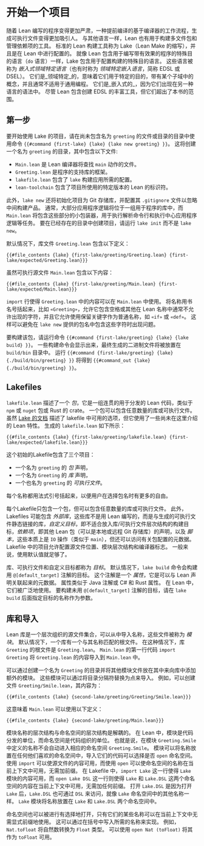 # 开始一个项目

随着 Lean 编写的程序变得更加严肃，一种提前编译的基于编译器的工作流程，生成可执行文件变得更加吸引人。
与其他语言一样，Lean 也有用于构建多文件包和管理依赖项的工具。
标准的 Lean 构建工具称为 Lake（Lean Make 的缩写），并且是在 Lean 中进行配置的。
就像 Lean 包含用于编写带有效果的程序的特殊目的语言（`do` 语言）一样，Lake 包含用于配置构建的特殊目的语言。
这些语言被称为 _嵌入式领域特定语言_（也有时称为 _领域特定嵌入语言_，简称 EDSL 或 DSEL）。
它们是_领域特定_的，意味着它们用于特定的目的，带有某个子域中的概念，并且通常不适用于通用编程。
它们是_嵌入式的_，因为它们出现在另一种语言的语法中。
尽管 Lean 包含创建 EDSL 的丰富工具，但它们超出了本书的范围。

## 第一步

要开始使用 Lake 的项目，请在尚未包含名为 `greeting` 的文件或目录的目录中使用命令 `{{#command {first-lake} {lake} {lake new greeting} }}`。
这将创建一个名为 `greeting` 的目录，其中包含以下文件:

 * `Main.lean` 是 Lean 编译器将查找 `main` 动作的文件。
 * `Greeting.lean` 是程序的支持库的框架。
 * `lakefile.lean` 包含了 `lake` 构建应用所需的配置。
 * `lean-toolchain` 包含了项目所使用的特定版本的 Lean 的标识符。

此外，`lake new` 还将初始化项目为 Git 存储库，并配置其 `.gitignore` 文件以忽略中间构建产品。
通常，大部分应用程序逻辑将位于一组用于程序的库中，而 `Main.lean` 将包含这些部分的小包装器，用于执行解析命令行和执行中心应用程序逻辑等任务。
要在已经存在的目录中创建项目，请运行 `lake init` 而不是 `lake new`。

默认情况下，库文件 `Greeting.lean` 包含以下定义：

```lean
{{#file_contents {lake} {first-lake/greeting/Greeting.lean} {first-lake/expected/Greeting.lean}}}
```

虽然可执行源文件 `Main.lean` 包含以下内容：

```lean
{{#file_contents {lake} {first-lake/greeting/Main.lean} {first-lake/expected/Main.lean}}}
```

`import` 行使得 `Greeting.lean` 中的内容可以在 `Main.lean` 中使用。
将名称用书名号括起来，比如 `«Greeting»`，允许它包含空格或其他在 Lean 名称中通常不允许出现的字符，并且它允许使用保留关键字作为普通名称，如 `«if»` 或 `«def»`。
这样可以避免在 `lake new` 提供的包名中包含这些字符时出现问题。

要构建该包，请运行命令 `{{#command {first-lake/greeting} {lake} {lake build} }}`。
一些构建命令会显示出来，最终生成的二进制文件将被放置在 `build/bin` 目录中。
运行 `{{#command {first-lake/greeting} {lake} {./build/bin/greeting} }}` 将得到 `{{#command_out {lake} {./build/bin/greeting} }}`。

## Lakefiles

`lakefile.lean` 描述了一个 _包_，它是一组连贯的用于分发的 Lean 代码，类似于 `npm` 或 `nuget` 包或 Rust 的 crate。
一个包可以包含任意数量的库或可执行文件。
虽然 [Lake 的文档](https://github.com/leanprover/lake#readme) 描述了 lakefile 中可用的选项，但它使用了一些尚未在这里介绍的 Lean 特性。
生成的 `lakefile.lean` 如下所示：

```lean
{{#file_contents {lake} {first-lake/greeting/lakefile.lean} {first-lake/expected/lakefile.lean}}}
```

这个初始的Lakefile包含了三个项目：

* 一个名为 `greeting` 的 _包_ 声明，
* 一个名为 `Greeting` 的 _库_ 声明，
* 一个也名为 `greeting` 的 _可执行文件_。

每个名称都用法式引号括起来，以便用户在选择包名时有更多的自由。

每个Lakefile只包含一个包，但可以包含任意数量的库或可执行文件。
此外，Lakefiles 可能包含 _外部库_，这些库不是用 Lean 编写的，而是与生成的可执行文件静态链接的库，_自定义目标_，即不适合放入库/可执行文件层次结构的构建目标，_依赖项_，即其他 Lean 包（可以是本地或远程 Git 存储库）的声明，以及 _脚本_，这些本质上是 `IO` 操作（类似于 `main`），但还可以访问有关包配置的元数据。
Lakefile 中的项目允许配置源文件位置、模块层次结构和编译器标志。
一般来说，使用默认值就足够了。

库、可执行文件和自定义目标都称为 _目标_。
默认情况下，`lake build` 命令会构建用 `@[default_target]` 注解的目标。
这个注解是一个 _属性_，它是可以与 Lean 声明关联起来的元数据。
属性类似于 Java 注解或 C# 和 Rust 属性。
在 Lean 中，它们被广泛地使用。
要构建未用 `@[default_target]` 注解的目标，请在 `lake build` 后面指定目标的名称作为参数。

## 库和导入

Lean 库是一个层次组织的源文件集合，可以从中导入名称，这些文件被称为 _模块_。
默认情况下，一个库有一个与其名称匹配的根文件。
在这种情况下，库 `Greeting` 的根文件是 `Greeting.lean`。
`Main.lean` 的第一行代码 `import Greeting` 将 `Greeting.lean` 的内容导入到 `Main.lean` 中。

可以通过创建一个名为 `Greeting` 的目录并将其他模块文件放在其中来向库中添加额外的模块。
这些模块可以通过将目录分隔符替换为点来导入。
例如，可以创建文件 `Greeting/Smile.lean`，其内容为：

```lean
{{#file_contents {lake} {second-lake/greeting/Greeting/Smile.lean}}}
```

这意味着 `Main.lean` 可以使用以下定义：

```lean
{{#file_contents {lake} {second-lake/greeting/Main.lean}}}
```

模块名称的层次结构与命名空间的层次结构是解耦的。
在 Lean 中，模块是代码分发的单位，而命名空间是代码组织的单位。
也就是说，在模块 `Greeting.Smile` 中定义的名称不会自动进入相应的命名空间 `Greeting.Smile`。
模块可以将名称放置在任何他们喜欢的命名空间中，导入它们的代码可以选择是否 `open` 命名空间。
使用 `import` 可以使源文件的内容可用，而使用 `open` 可以使命名空间的名称在当前上下文中可用，无需加前缀。
在 Lakefile 中，`import Lake` 这一行使得 `Lake` 模块的内容可用，而 `open Lake DSL` 这一行则使得 `Lake` 和 `Lake.DSL` 这两个命名空间的内容在当前上下文中可用，无需加任何前缀。
打开 `Lake.DSL` 是因为打开 `Lake` 后，`Lake.DSL` 也可通过 `DSL` 来访问，就像 `Lake` 命名空间中的其他名称一样。
`Lake` 模块将名称放置在 `Lake` 和 `Lake.DSL` 两个命名空间中。

命名空间也可以被进行有选择地打开，只有它们的某些名称可以在当前上下文中无需显式前缀地使用。
这可以通过在括号中写入所需的名称来实现。
例如，`Nat.toFloat` 将自然数转换为 `Float` 类型。
可以使用 `open Nat (toFloat)` 将其作为 `toFloat` 可用。